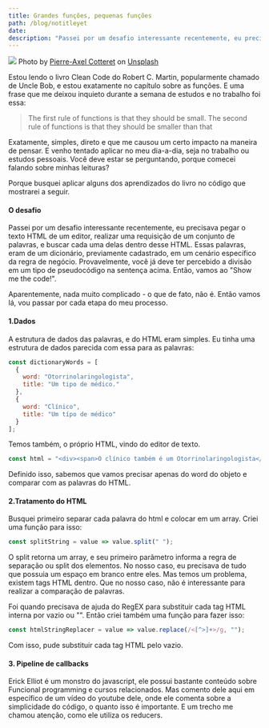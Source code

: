 ```yaml
---
title: Grandes funções, pequenas funções
path: /blog/notitleyet
date:
description: "Passei por um desafio interessante recentemente, eu precisava pegar o texto HTML de um editor, realizar uma requisição de um conjunto de palavras, e buscar cada uma delas dentro desse HTML."
---
```


![](https://images.unsplash.com/photo-1599669550575-22795a95e36f?ixlib=rb-1.2.1&ixid=eyJhcHBfaWQiOjEyMDd9&auto=format&fit=crop&w=1350&q=80)
<span>Photo by <a href="https://unsplash.com/@pierreaxel_?utm_source=unsplash&amp;utm_medium=referral&amp;utm_content=creditCopyText">Pierre-Axel Cotteret</a> on <a href="https://unsplash.com/t/architecture?utm_source=unsplash&amp;utm_medium=referral&amp;utm_content=creditCopyText">Unsplash</a></span>

Estou lendo o livro Clean Code do Robert C. Martin, popularmente chamado de Uncle Bob, e estou exatamente no capítulo sobre as funções. E uma frase que me deixou inquieto durante a semana de estudos e no trabalho foi essa:

> The first rule of functions is that they should be small. The second rule of functions is that they should be smaller than that

Exatamente, simples, direto e que me causou um certo impacto na maneira de pensar. E venho tentado aplicar no meu dia-a-dia, seja no trabalho ou estudos pessoais. Você deve estar se perguntando, porque comecei falando sobre minhas leituras?

Porque busquei aplicar alguns dos aprendizados do livro no código que mostrarei a seguir.

#### O desafio

Passei por um desafio interessante recentemente, eu precisava pegar o texto HTML de um editor, realizar uma requisição de um conjunto de palavras, e buscar cada uma delas dentro desse HTML. Essas palavras, eram de um dicionário, previamente cadastrado, em um cenário específico da regra de negócio. Provavelmente, você já deve ter percebido a divisão em um tipo de pseudocódigo na sentença acima. Então, vamos ao "Show me the code!".

Aparentemente, nada muito complicado - o que de fato, não é. Então vamos lá, vou passar por cada etapa do meu processo.

#### 1.Dados

A estrutura de dados das palavras, e do HTML eram simples. Eu tinha uma estrutura de dados parecida com essa para as palavras:

```javascript
const dictionaryWords = [
  {
    word: "Otorrinolaringologista",
    title: "Um tipo de médico."
  },
  {
    word: "Clínico",
    title: "Um típo de médico"
  }
];
```

Temos também, o próprio HTML, vindo do editor de texto.

```javascript
const html = "<div><span>O clínico também é um Otorrinolaringologista</span></div>";
```

Definido isso, sabemos que vamos precisar apenas do word do objeto e comparar com as palavras do HTML.

#### 2.Tratamento do HTML

Busquei primeiro separar cada palavra do html e colocar em um array. Criei uma função para isso:

```javascript
const splitString = value => value.split(" ");
```

O split retorna um array, e seu primeiro parâmetro informa a regra de separação ou split dos elementos. No nosso caso, eu precisava de tudo que possuia um espaço em branco entre eles. Mas temos um problema, existem tags HTML dentro. Que no nosso caso, não é interessante para realizar a comparação de palavras.

Foi quando precisava de ajuda do RegEX para substituir cada tag HTML interna por vazio ou "". Então criei também uma função para fazer isso:

```javascript
const htmlStringReplacer = value => value.replace(/<[^>]+>/g, "");
```

Com isso, pude substituir cada tag HTML pelo vazio.

#### 3. Pipeline de callbacks

Erick Elliot é um monstro do javascript, ele possui bastante conteúdo sobre Funcional programming e cursos relacionados. Mas comento dele aqui em específico de um vídeo do youtube dele, onde ele comenta sobre a simplicidade do código, o quanto isso é importante.
E um trecho me chamou atenção, como ele utiliza os reducers.
